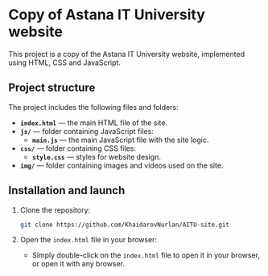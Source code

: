 # Copy of Astana IT University website

This project is a copy of the Astana IT University website, implemented using HTML, CSS and JavaScript.

## Project structure

The project includes the following files and folders:

- **`index.html`** — the main HTML file of the site.
- **`js/`** — folder containing JavaScript files:
  - **`main.js`** — the main JavaScript file with the site logic.
- **`css/`** — folder containing CSS files:
  - **`style.css`** — styles for website design.
- **`img/`** — folder containing images and videos used on the site.

## Installation and launch

1. Clone the repository:
    ```bash
    git clone https://github.com/KhaidarovNurlan/AITU-site.git
    ```

2. Open the `index.html` file in your browser:
    - Simply double-click on the `index.html` file to open it in your browser, or open it with any browser.
